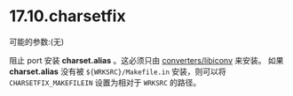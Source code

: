 # 17.10.charsetfix

可能的参数:(无)

阻止 port 安装 **charset.alias** 。这必须只由 [converters/libiconv](https://cgit.freebsd.org/ports/tree/converters/libiconv/pkg-descr) 来安装。
如果 **charset.alias** 没有被 `${WRKSRC}/Makefile.in` 安装，则可以将 `CHARSETFIX_MAKEFILEIN` 设置为相对于 `WRKSRC` 的路径。
